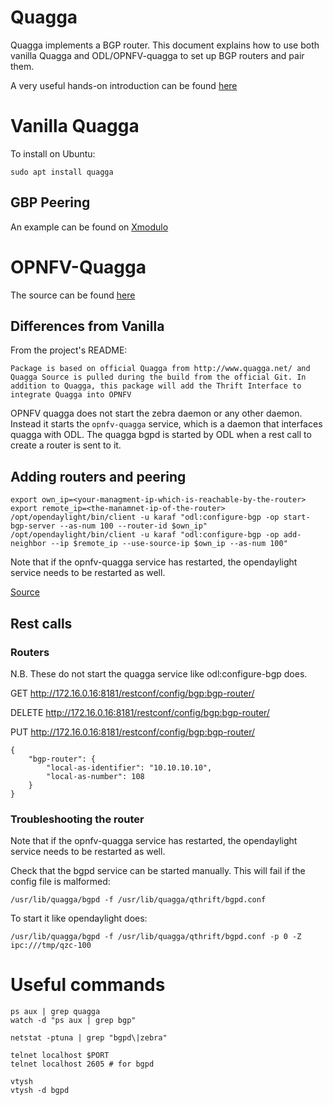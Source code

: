 Quagga
======

Quagga implements a BGP router. This document explains how to use both vanilla Quagga and ODL/OPNFV-quagga to set up BGP routers and pair them.

A very useful hands-on introduction can be found [here](https://openmaniak.com/quagga_tutorial.php)

# Vanilla Quagga #

To install on Ubuntu:

    sudo apt install quagga

## GBP Peering ##

An example can be found on [Xmodulo](http://xmodulo.com/centos-bgp-router-quagga.html)

# OPNFV-Quagga #

The source can be found [here](https://github.com/nikolas-hermanns/opnfv-quagga-packaging)

## Differences from Vanilla ##

From the project's README:

    Package is based on official Quagga from http://www.quagga.net/ and Quagga Source is pulled during the build from the official Git. In addition to Quagga, this package will add the Thrift Interface to integrate Quagga into OPNFV

OPNFV quagga does not start the zebra daemon or any other daemon. Instead it starts the `opnfv-quagga` service, which is a daemon that interfaces quagga with ODL. The quagga bgpd is started by ODL when a rest call to create a router is sent to it.


## Adding routers and peering ##

    export own_ip=<your-managment-ip-which-is-reachable-by-the-router>
    export remote_ip=<the-manamnet-ip-of-the-router>
    /opt/opendaylight/bin/client -u karaf "odl:configure-bgp -op start-bgp-server --as-num 100 --router-id $own_ip"
    /opt/opendaylight/bin/client -u karaf "odl:configure-bgp -op add-neighbor --ip $remote_ip --use-source-ip $own_ip --as-num 100"

Note that if the opnfv-quagga service has restarted, the opendaylight service needs to be restarted as well.

[Source](https://wiki.opnfv.org/display/ds/Peer+Opendaylight+with+a+BGP+router)

## Rest calls ##

### Routers ###

N.B. These do not start the quagga service like odl:configure-bgp does.

GET http://172.16.0.16:8181/restconf/config/bgp:bgp-router/

DELETE http://172.16.0.16:8181/restconf/config/bgp:bgp-router/

PUT http://172.16.0.16:8181/restconf/config/bgp:bgp-router/

    {
        "bgp-router": {
            "local-as-identifier": "10.10.10.10",
            "local-as-number": 108
        }
    }
    
### Troubleshooting the router ###


Note that if the opnfv-quagga service has restarted, the opendaylight service needs to be restarted as well.

Check that the bgpd service can be started manually. This will fail if the config file is malformed:

    /usr/lib/quagga/bgpd -f /usr/lib/quagga/qthrift/bgpd.conf

To start it like opendaylight does:

    /usr/lib/quagga/bgpd -f /usr/lib/quagga/qthrift/bgpd.conf -p 0 -Z ipc:///tmp/qzc-100


# Useful commands #

    ps aux | grep quagga
    watch -d "ps aux | grep bgp"

    netstat -ptuna | grep "bgpd\|zebra"

    telnet localhost $PORT
    telnet localhost 2605 # for bgpd

    vtysh
    vtysh -d bgpd
